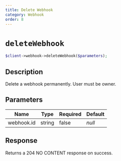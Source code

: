 ```yaml
---
title: Delete Webhook
category: Webhook
order: 8
---
```


# `deleteWebhook`

```php
$client->webhook->deleteWebhook($parameters);
```

## Description

Delete a webhook permanently. User must be owner.

## Parameters


Name | Type | Required | Default
--- | --- | --- | ---
webhook.id | string | false | *null*

## Response

Returns a 204 NO CONTENT response on success.

